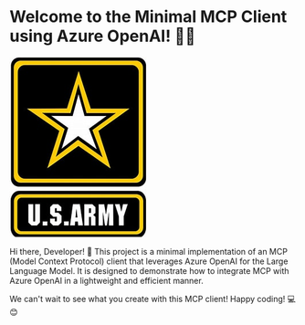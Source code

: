 # Welcome to the Minimal MCP Client using Azure OpenAI! 🚀🤖

![Logo](/public/logo_light.png)

Hi there, Developer! 👋 This project is a minimal implementation of an MCP (Model Context Protocol) client that leverages Azure OpenAI for the Large Language Model. It is designed to demonstrate how to integrate MCP with Azure OpenAI in a lightweight and efficient manner.

We can't wait to see what you create with this MCP client! Happy coding! 💻😊


